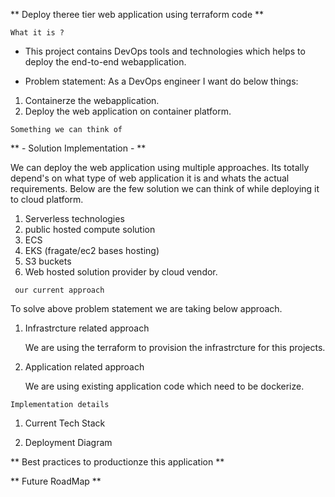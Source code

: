 
** Deploy theree tier web application using terraform code **

`What it is ?`

- This project contains DevOps tools and technologies which helps to deploy the end-to-end webapplication.

* Problem statement:
 As a DevOps engineer I want do below things:
 1. Containerze the webapplication.
 2. Deploy the web application on container platform.


`Something we can think of`

** - Solution Implementation - **

We can deploy the web application using multiple approaches. Its totally depend's on what type of web application it is and whats the actual requirements. Below are the few solution we can think of while deploying it to cloud platform.

1. Serverless technologies
2. public hosted compute solution
3. ECS
4. EKS (fragate/ec2 bases hosting)
5. S3 buckets
6. Web hosted solution provider by cloud vendor.

` our current approach`

To solve above problem statement we are taking below approach.

1. Infrastrcture related approach

   We are using the terraform to provision the infrastrcture for this projects.

2. Application related approach

    We are using existing application code which need to be dockerize.


` Implementation details `

1. Current Tech Stack

2. Deployment Diagram


** Best practices to productionze this application **






** Future RoadMap **